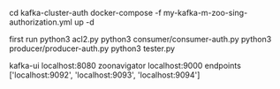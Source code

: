 cd kafka-cluster-auth
docker-compose -f my-kafka-m-zoo-sing-authorization.yml up -d 

first run 
python3 acl2.py
python3 consumer/consumer-auth.py
python3 producer/producer-auth.py
python3 tester.py


kafka-ui localhost:8080
zoonavigator localhost:9000
endpoints ['localhost:9092', 'localhost:9093', 'localhost:9094']